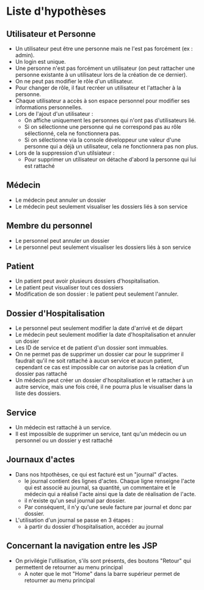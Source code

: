 # Liste d'hypothèses

## Utilisateur et Personne
- Un utilisateur peut être une personne mais ne l'est pas forcément (ex : admin).
- Un login est unique.
- Une personne n'est pas forcément un utilisateur (on peut rattacher une personne existante à un utilisateur lors de la création de ce dernier).
- On ne peut pas modifier le rôle d'un utilisateur.
- Pour changer de rôle, il faut recréer un utilisateur et l'attacher à la personne.
- Chaque utilisateur a accès à son espace personnel pour modifier ses informations personnelles.
- Lors de l'ajout d'un utilisateur :
  - On affiche uniquement les personnes qui n'ont pas d'utilisateurs lié.
  - Si on sélectionne une personne qui ne correspond pas au rôle sélectionné, cela ne fonctionnera pas.
  - Si on sélectionne via la console développeur une valeur d'une personne qui a déjà un utilisateur, cela ne fonctionnera pas non plus.
- Lors de la suppression d'un utilsiateur :
  - Pour supprimer un utilisateur on détache d'abord la personne qui lui est rattaché

## Médecin
- Le médecin peut annuler un dossier
- Le médecin peut seulement visualiser les dossiers liés à son service 


## Membre du personnel
- Le personnel peut annuler un dossier
- Le personnel peut seulement visualiser les dossiers liés à son service 


## Patient
- Un patient peut avoir plusieurs dossiers d'hospitalisation.
- Le patient peut visualiser tout ces dossiers
- Modification de son dossier : le patient peut seulement l'annuler.

## Dossier d'Hospitalisation
- Le personnel peut seulement modifier la date d'arrivé et de départ
- Le médecin peut seulement modifier la date d'hospitalisation et annuler un dosier
- Les ID de service et de patient d'un dossier sont immuables.
- On ne permet pas de supprimer un dossier car pour le supprimer il faudrait qu'il ne soit rattaché à aucun service et aucun patient, cependant ce cas est impossible car on autorise pas la création d'un dossier pas rattaché 
- Un médecin peut créer un dossier d'hospitalisation et le rattacher à un autre service, mais une fois créé, il ne pourra plus le visualiser dans la liste des dossiers.

## Service
- Un médecin est rattaché à un service.
- Il est impossible de supprimer un service, tant qu'un médecin ou un personnel ou un dossier y est rattaché

## Journaux d'actes
- Dans nos htpothèses, ce qui est facturé est un "journal" d'actes.
  - le journal contient des lignes d'actes. Chaque ligne renseigne l'acte qui est associé au journal, sa quantité, un commentaire et le médecin qui a réalisé l'acte ainsi que la date de réalisation de l'acte.
  - il n'existe qu'un seul journal par dossier.
  - Par conséquent, il n'y qu'une seule facture par journal et donc par dossier.
- L'utilisation d'un journal se passe en 3 étapes :
  - à partir du dossier d'hospitalisation, accéder au journal

## Concernant la navigation entre les JSP
- On privilégie l'utilisation, s'ils sont présents, des boutons "Retour" qui permettent de retourner au menu principal
  - A noter que le mot "Home" dans la barre supérieur permet de retourner au menu principal


